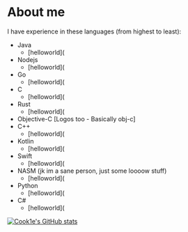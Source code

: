 # About me
I have experience in these languages (from highest to least):
* Java
  * [helloworld](
* Nodejs
  * [helloworld](
* Go
  * [helloworld](
* C
  * [helloworld](
* Rust
  * [helloworld](
* Objective-C [Logos too - Basically obj-c]
* C++
  * [helloworld](
* Kotlin
  * [helloworld](
* Swift
  * [helloworld](
* NASM (jk im a sane person, just some loooow stuff)
  * [helloworld](
* Python
  * [helloworld](
* C#
  * [helloworld](

[![Cook1e's GitHub stats](https://github-readme-stats.vercel.app/api?username=legendary-cookie)](https://github.com/anuraghazra/github-readme-stats)
